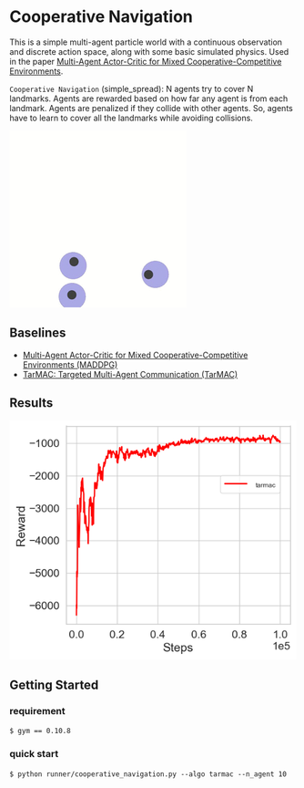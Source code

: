 # Cooperative Navigation

This is a simple multi-agent particle world with a continuous observation and discrete action space, along with some basic simulated physics.
Used in the paper [Multi-Agent Actor-Critic for Mixed Cooperative-Competitive Environments](https://arxiv.org/pdf/1706.02275.pdf).

`Cooperative Navigation` (simple_spread): N agents try to cover N landmarks. Agents are rewarded based on how far any agent is from each landmark. Agents are penalized if they collide with other agents. So, agents have to learn to cover all the landmarks while avoiding collisions.


![](https://github.com/Wangxuefeng1024/MARL_benchmark/blob/main/results/commnet.gif)

## Baselines
- [Multi-Agent Actor-Critic for Mixed Cooperative-Competitive Environments (MADDPG)](https://arxiv.org/pdf/1706.02275.pdf)
- [TarMAC: Targeted Multi-Agent Communication (TarMAC)](http://proceedings.mlr.press/v97/das19a/das19a.pdf)

## Results

![](https://github.com/Wangxuefeng1024/MARL_benchmark/blob/main/results/ss_tarmac.png)


## Getting Started

### requirement

```shell
$ gym == 0.10.8
```
### quick start

```shell
$ python runner/cooperative_navigation.py --algo tarmac --n_agent 10
```



